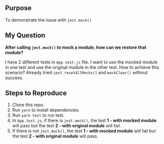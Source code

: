 ## Purpose

To demonstrate the issue with `jest.mock()`

## My Question

**After calling `jest.mock()` to mock a module, how can we restore that module?**

I have 2 different tests in `App.test.js` file. I want to use the mocked module in one test and use the original module in the other test. How to achieve this scenario? Already tried `jest.resetAllMocks()` and `mockClear()` without success.

## Steps to Reproduce

1. Clone this repo.
2. Run `yarn` to install dependencies.
3. Run `yarn test` to run test.
4. In `App.test.js`, if there is `jest.mock()`, the test **1 - with mocked module** will pass but the test **2 - with original module** will fail.
5. If there is not `jest.mock()`, the test **1 - with mocked module** will fail but the test **2 - with original module** will pass.

